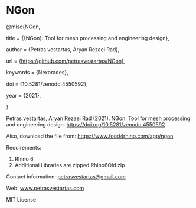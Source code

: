 # NGon


@misc{NGon,

title = {{NGon}: Tool for mesh processing and engineering design},

author = {Petras vestartas, Aryan Rezaei Rad},

url = {https://github.com/petrasvestartas/NGon},

keywords = {Nexorades},

doi = {10.5281/zenodo.4550592},

year = {2021},

}

Petras vestartas, Aryan Rezaei Rad (2021). NGon: Tool for mesh processing and engineering design. https://doi.org/10.5281/zenodo.4550592

Also, download the file from:
https://www.food4rhino.com/app/ngon

Requirements:
1. Rhino 6
2. Additional Libraries are zipped Rhino6Old.zip

Contact information:
petrasvestartas@gmail.com

Web:
www.petrasvestartas.com

MIT License
